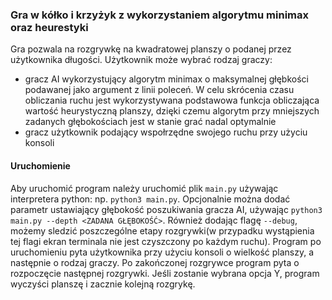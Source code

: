 ### Gra w kółko i krzyżyk z wykorzystaniem algorytmu minimax oraz heurestyki 

Gra pozwala na rozgrywkę na kwadratowej planszy o podanej przez użytkownika długości. Użytkownik może wybrać rodzaj graczy:
* gracz AI wykorzystujący algorytm minimax o maksymalnej głębkości podawanej jako argument z linii poleceń. W celu skrócenia czasu obliczania ruchu jest wykorzystywana podstawowa funkcja obliczająca wartość heurystyczną planszy, dzięki czemu algorytm przy mniejszych zadanych głębokościach jest w stanie grać nadal optymalnie
* gracz użytkownik podający wspołrzędne swojego ruchu przy użyciu konsoli

#### Uruchomienie
Aby uruchomić program należy uruchomić plik `main.py` używając interpretera python: np. `python3 main.py`. Opcjonalnie można dodać parametr ustawiający głębokość poszukiwania gracza AI, używając `python3 main.py --depth <ZADANA GŁĘBOKOŚĆ>`. Również dodając flagę `--debug`, możemy sledzić poszczególne etapy rozgrywki(w przypadku wystąpienia tej flagi ekran terminala nie jest czyszczony po każdym ruchu). Program po uruchomieniu pyta użytkownika przy użyciu konsoli o wielkość planszy, a następnie o rodzaj graczy. Po zakończonej rozgrywce program pyta o rozpoczęcie następnej rozgrywki. Jeśli zostanie wybrana opcja Y, program wyczyści planszę i zacznie kolejną rozgrykę.